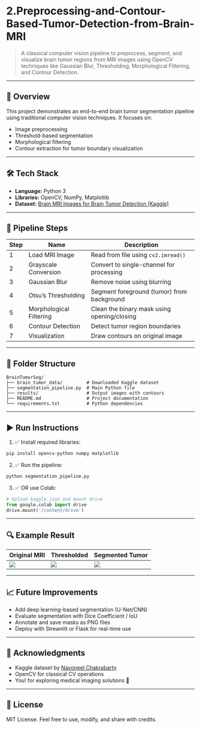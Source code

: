 # 2.Preprocessing-and-Contour-Based-Tumor-Detection-from-Brain-MRI

> A classical computer vision pipeline to preprocess, segment, and visualize brain tumor regions from MRI images using OpenCV techniques like Gaussian Blur, Thresholding, Morphological Filtering, and Contour Detection.

---

## 📌 Overview

This project demonstrates an end-to-end brain tumor segmentation pipeline using traditional computer vision techniques. It focuses on:

* Image preprocessing
* Threshold-based segmentation
* Morphological filtering
* Contour extraction for tumor boundary visualization

---

## 🛠️ Tech Stack

* **Language:** Python 3
* **Libraries:** OpenCV, NumPy, Matplotlib
* **Dataset:** [Brain MRI Images for Brain Tumor Detection (Kaggle)](https://www.kaggle.com/datasets/navoneel/brain-mri-images-for-brain-tumor-detection)

---

## 🧪 Pipeline Steps

| Step | Name                    | Description                                 |
| ---- | ----------------------- | ------------------------------------------- |
| 1    | Load MRI Image          | Read from file using `cv2.imread()`         |
| 2    | Grayscale Conversion    | Convert to single-channel for processing    |
| 3    | Gaussian Blur           | Remove noise using blurring                 |
| 4    | Otsu’s Thresholding     | Segment foreground (tumor) from background  |
| 5    | Morphological Filtering | Clean the binary mask using opening/closing |
| 6    | Contour Detection       | Detect tumor region boundaries              |
| 7    | Visualization           | Draw contours on original image             |

---

## 📂 Folder Structure

```
BrainTumorSeg/
├── brain_tumor_data/         # Downloaded Kaggle dataset
├── segmentation_pipeline.py  # Main Python file
├── results/                  # Output images with contours
├── README.md                 # Project documentation
└── requirements.txt          # Python dependencies
```

---

## ▶️ Run Instructions

1. ✅ Install required libraries:

```bash
pip install opencv-python numpy matplotlib
```

2. ✅ Run the pipeline:

```bash
python segmentation_pipeline.py
```

3. ✅ OR use Colab:

```python
# Upload kaggle.json and mount drive
from google.colab import drive
drive.mount('/content/drive')
```

---

## 🔍 Example Result

| Original MRI              | Thresholded                | Segmented Tumor          |
| ------------------------- | -------------------------- | ------------------------ |
| ![](results/original.jpg) | ![](results/threshold.jpg) | ![](results/contour.jpg) |

---

## 📈 Future Improvements

* Add deep learning-based segmentation (U-Net/CNN)
* Evaluate segmentation with Dice Coefficient / IoU
* Annotate and save masks as PNG files
* Deploy with Streamlit or Flask for real-time use

---

## 🤝 Acknowledgments

* Kaggle dataset by [Navoneel Chakrabarty](https://www.kaggle.com/navoneel)
* OpenCV for classical CV operations
* You! for exploring medical imaging solutions 💙

---

## 📜 License

MIT License. Feel free to use, modify, and share with credits.


